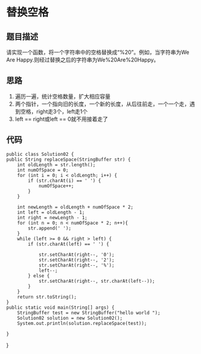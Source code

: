 # 替换空格

## 题目描述
请实现一个函数，将一个字符串中的空格替换成“%20”。例如，当字符串为We Are Happy.则经过替换之后的字符串为We%20Are%20Happy。

## 思路
1. 遍历一遍，统计空格数量，扩大相应容量
2. 两个指针，一个指向旧的长度，一个新的长度，从后往前走，一个一个走，遇到空格，right走3个，left走1个
3. left == right或left == 0就不用接着走了

## 代码
    public class Solution02 {
    public String replaceSpace(StringBuffer str) {
        int oldLength = str.length();
        int numOfSpace = 0;
        for (int i = 0; i < oldLength; i++) {
            if (str.charAt(i) == ' ') {
                numOfSpace++;
            }
        }

        int newLength = oldLength + numOfSpace * 2;
        int left = oldLength - 1;
        int right = newLength - 1;
        for (int n = 0; n < numOfSpace * 2; n++){
            str.append(' ');
        }
        while (left >= 0 && right > left) {
            if (str.charAt(left) == ' ') {

                str.setCharAt(right--, '0');
                str.setCharAt(right--, '2');
                str.setCharAt(right--, '%');
                left--;
            } else {
                str.setCharAt(right--, str.charAt(left--));
            }
        }
        return str.toString();
    }
    public static void main(String[] args) {
        StringBuffer test = new StringBuffer("hello world ");
        Solution02 solution = new Solution02();
        System.out.println(solution.replaceSpace(test));

    }
}
